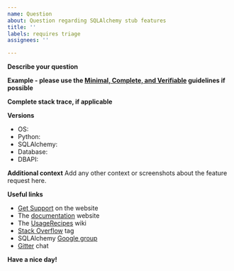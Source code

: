 ```yaml
---
name: Question
about: Question regarding SQLAlchemy stub features
title: ''
labels: requires triage
assignees: ''

---
```


**Describe your question**

**Example - please use the [Minimal, Complete, and Verifiable](http://stackoverflow.com/help/mcve) guidelines if possible**

**Complete stack trace, if applicable**

**Versions**
 - OS:
 - Python:
 - SQLAlchemy:
 - Database:
 - DBAPI:

**Additional context**
Add any other context or screenshots about the feature request here.

**Useful links**
- [Get Support](https://www.sqlalchemy.org/support.html) on the website
- The [documentation](https://docs.sqlalchemy.org/en/latest/) website
- The [UsageRecipes](https://github.com/sqlalchemy/sqlalchemy/wiki/UsageRecipes) wiki
- [Stack Overflow](https://stackoverflow.com/questions/tagged/sqlalchemy) tag
- SQLAlchemy [Google group](http://groups.google.com/group/sqlalchemy)
- [Gitter](https://gitter.im/sqlalchemy/community) chat

**Have a nice day!**
